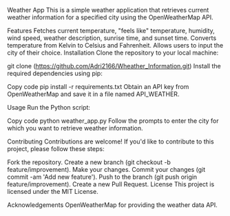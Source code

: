 Weather App
This is a simple weather application that retrieves current weather information for a specified city using the OpenWeatherMap API.

Features
Fetches current temperature, "feels like" temperature, humidity, wind speed, weather description, sunrise time, and sunset time.
Converts temperature from Kelvin to Celsius and Fahrenheit.
Allows users to input the city of their choice.
Installation
Clone the repository to your local machine:


git clone (https://github.com/Adri2166/Wheather_Information.git)
Install the required dependencies using pip:

Copy code
pip install -r requirements.txt
Obtain an API key from OpenWeatherMap and save it in a file named API_WEATHER.

Usage
Run the Python script:

Copy code
python weather_app.py
Follow the prompts to enter the city for which you want to retrieve weather information.

Contributing
Contributions are welcome! If you'd like to contribute to this project, please follow these steps:

Fork the repository.
Create a new branch (git checkout -b feature/improvement).
Make your changes.
Commit your changes (git commit -am 'Add new feature').
Push to the branch (git push origin feature/improvement).
Create a new Pull Request.
License
This project is licensed under the MIT License.

Acknowledgements
OpenWeatherMap for providing the weather data API.

